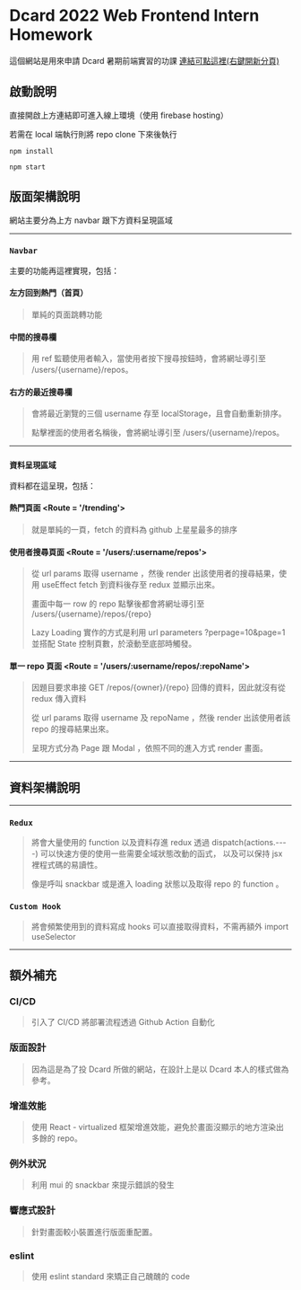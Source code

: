 # Dcard 2022 Web Frontend Intern Homework

這個網站是用來申請 Dcard 暑期前端實習的功課
[連結可點這裡(右鍵開新分頁)](https://dcard-hw.chiendavid.com/)

## 啟動說明

直接開啟上方連結即可進入線上環境（使用 firebase hosting）

若需在 local 端執行則將 repo clone 下來後執行

```
npm install

npm start
```

## 版面架構說明

網站主要分為上方 navbar 跟下方資料呈現區域
***
### `Navbar`
主要的功能再這裡實現，包括：

#### 左方回到熱門（首頁）
> 單純的頁面跳轉功能
#### 中間的搜尋欄
> 用 ref 監聽使用者輸入，當使用者按下搜尋按鈕時，會將網址導引至 /users/{username}/repos。
>
#### 右方的最近搜尋欄
>會將最近瀏覽的三個 username 存至 localStorage，且會自動重新排序。
>
> 點擊裡面的使用者名稱後，會將網址導引至 /users/{username}/repos。
***
### `資料呈現區域`
資料都在這呈現，包括：
#### 熱門頁面 <Route = '/trending'>
> 就是單純的一頁，fetch 的資料為 github 上星星最多的排序
#### 使用者搜尋頁面 <Route = '/users/:username/repos'>
> 從 url params 取得 username ，然後 render 出該使用者的搜尋結果，使用 useEffect fetch 到資料後存至 redux 並顯示出來。
>
> 畫面中每一 row 的 repo 點擊後都會將網址導引至 /users/{username}/repos/{repo}
>
> Lazy Loading 實作的方式是利用 url parameters ?perpage=10&page=1 並搭配 State 控制頁數，於滾動至底部時觸發。
#### 單一 repo 頁面 <Route = '/users/:username/repos/:repoName'>
> 因題目要求串接 GET /repos/{owner}/{repo} 回傳的資料，因此就沒有從 redux 傳入資料
>
> 從 url params 取得 username 及 repoName ，然後 render 出該使用者該 repo 的搜尋結果出來。
>
> 呈現方式分為 Page 跟 Modal ，依照不同的進入方式 render 畫面。
***

## 資料架構說明
***
### `Redux`
> 將會大量使用的 function 以及資料存進 redux
> 透過 dispatch(actions.----) 可以快速方便的使用一些需要全域狀態改動的函式，
> 以及可以保持 jsx 裡程式碼的易讀性。
> 
> 像是呼叫 snackbar 或是進入 loading 狀態以及取得 repo 的 function 。

### `Custom Hook`
> 將會頻繁使用到的資料寫成 hooks 可以直接取得資料，不需再額外 import useSelector

***
## 額外補充
### CI/CD
> 引入了 CI/CD 將部署流程透過 Github Action 自動化
### 版面設計
> 因為這是為了投 Dcard 所做的網站，在設計上是以 Dcard 本人的樣式做為參考。
### 增進效能
> 使用 React - virtualized 框架增進效能，避免於畫面沒顯示的地方渲染出多餘的 repo。
### 例外狀況
> 利用 mui 的 snackbar 來提示錯誤的發生
### 響應式設計
> 針對畫面較小裝置進行版面重配置。
### eslint
> 使用 eslint standard 來矯正自己醜醜的 code